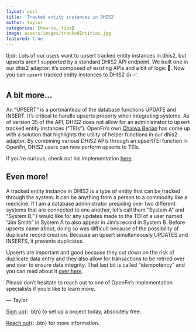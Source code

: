 ```yaml
---
layout: post
title: 'Tracked entity instances in DHIS2'
author: taylor
categories: [how-to, tips]
image: assets/images/trackedEntities.jpg
featured: true
---
```


tl;dr: Lots of our users want to upsert tracked entity instances in dhis2, but upserts
aren’t supported by a standard DHIS2 API endpoint. We built one in our dhis2
adaptor: it’s composed of existing APIs and a bit of logic 🤔. Now you can
`upsert` tracked entity instances to DHIS2 👍 ✅.

## A bit more...

An “UPSERT” is a portmanteau of the database functions UPDATE and INSERT. 
It’s critical to handle upserts properly when integrating systems. As of version
35 of the API, DHIS2 does not allow for an administrator to upsert tracked
entity instances (“TEIs”). OpenFn’s own [Chaiwa Berian](https://github.com/chaiwa-berian)
has come up with a solution that highlights the utility of helper functions in
our dhis2 adaptor. By combining various DHIS2 APIs through an upsertTEI function
in OpenFn, DHIS2 users can now perform upserts to TEIs.

If you’re curious, check out his implementation [here](https://github.com/OpenFn/language-dhis2/blob/master/src/Adaptor.js#L347).

## Even more!

A tracked entity instance in DHIS2 is a type of entity that can be tracked
through the system. It can be anything from a person to a commodity like a
medicine. If I am a database administrator presiding over two different systems
that are connected to one another, let’s call them “System A” and “System B,” I
would like for any updates made to the TEI of a user named “Jim Smith” in System
A to also appear in Jim’s record in System B. Before upserts came about, doing
so was difficult because of the possibility of duplicate record creation.
Because an upsert simultaneously UPDATES and INSERTS, it prevents duplicates.

Upserts are important and good because they cut down on the risk of duplicate
data entry and they also allow for transactions to be retried over and over to
ensure data integrity. That last bit is called “idempotency” and you can read
about it [over here](https://blog.openfn.org/allow-yourself-to-fail/).

Please don’t hesitate to reach out to one of OpenFn’s implementation specialists
if you’d like to learn more.

— Taylor

[Sign up](https://openfn.org/signup){: .btn} to set up a project today,
absolutely free.

[Reach out](admin@openfn.org){: .btn} for more information.
